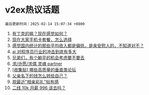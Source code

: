 # v2ex热议话题

`最后更新时间：2025-02-14 15:07:34 +0800`

1. [有丁克的嘛？现在感觉如何？](https://www.v2ex.com/t/1111404)
1. [现在大家手机卡套餐，怎么选择](https://www.v2ex.com/t/1111343)
1. [感觉国内统计的那些平均收入都是偏低，是来安慰人的，不知道对不？](https://www.v2ex.com/t/1111228)
1. [ai 对程序员行业的冲击到底有多大](https://www.v2ex.com/t/1111274)
1. [兄弟们，有个躺平的机会考虑要不要去](https://www.v2ex.com/t/1111415)
1. [求/许愿/求偶 灵魂 partner](https://www.v2ex.com/t/1111315)
1. [[收集贴] 哪些高质量的垂直类论坛](https://www.v2ex.com/t/1111354)
1. [父亲名下的钱怎么转给自己？](https://www.v2ex.com/t/1111213)
1. [观最近"相亲彩礼"帖有感](https://www.v2ex.com/t/1111386)
1. [二线 10k 月薪 996 该去吗？](https://www.v2ex.com/t/1111275)

